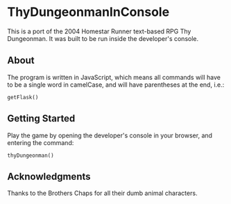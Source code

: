 # ThyDungeonmanInConsole

This is a port of the 2004 Homestar Runner text-based RPG Thy Dungeonman. It was built to be run inside the developer's console.

## About

The program is written in JavaScript, which means all commands will have to be a single word in camelCase, and will have parentheses at the end, i.e.:

```
getFlask()
```

## Getting Started

Play the game by opening the developer's console in your browser, and entering the command:

```
thyDungeonman()
```

## Acknowledgments

Thanks to the Brothers Chaps for all their dumb animal characters.
